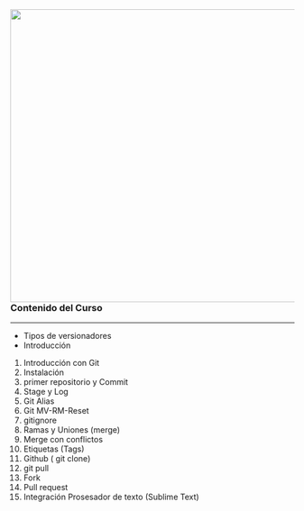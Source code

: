 <img align="left" width="520" height="520" src="https://d1jnx9ba8s6j9r.cloudfront.net/blog/wp-content/uploads/2017/12/gitHub.png">

### Contenido del Curso 
---
- Tipos de versionadores
- Introducción

1. Introducción con Git
2. Instalación
3. primer repositorio y Commit
4. Stage y Log
5. Git Alias
6. Git MV-RM-Reset
7. gitignore
8. Ramas y Uniones (merge)
9. Merge con conflictos
10. Etiquetas (Tags)
11. Github ( git clone)
12. git pull
13. Fork
14. Pull request
15. Integración Prosesador de texto (Sublime Text)

